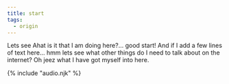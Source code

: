 ```yaml
---
title: start
tags:
  - origin
---
```


Lets see Ahat is it that I am doing here?... good start! And if I add a few
lines of text here... hmm lets see what other things do I need to talk about on
the internet? Oh jeez what I have got myself into here.



<audio id="song"><source src="{{ '/posts/plinkReverse.mp3' | url }}"/></audio>
<audio id="songB"><source src="{{ '/posts/combingExperimentOP1.mp3' | url }}"/></audio>
{% include "audio.njk" %}
